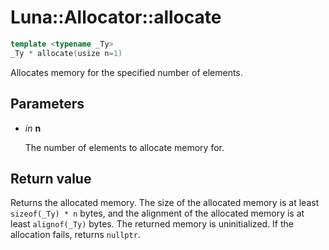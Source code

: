 # Luna::Allocator::allocate

```c++
template <typename _Ty>
_Ty * allocate(usize n=1)
```

Allocates memory for the specified number of elements. 



## Parameters
* *in* **n**

    The number of elements to allocate memory for. 

## Return value
Returns the allocated memory. The size of the allocated memory is at least `sizeof(_Ty) * n` bytes, and the alignment of the allocated memory is at least `alignof(_Ty)` bytes. The returned memory is uninitialized. If the allocation fails, returns `nullptr`. 

